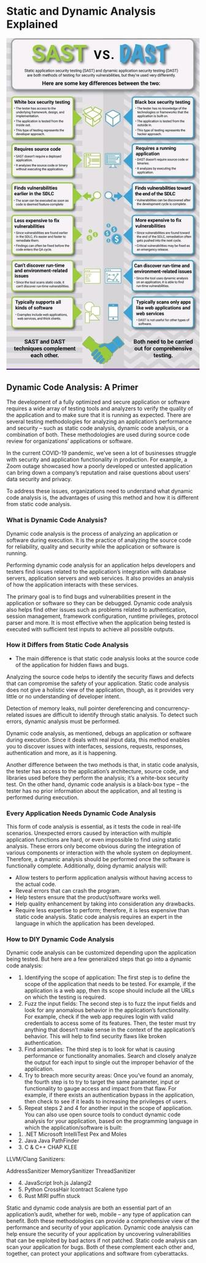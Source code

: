 # Static and Dynamic Analysis Explained

![static-dynamic](https://github.com/paulveillard/cybersecurity-static-analysis/blob/main/img/dast_sast.jpg)

## Dynamic Code Analysis: A Primer

The development of a fully optimized and secure application or software requires a wide array of testing tools and analyzers to verify the quality of the application and to make sure that it is running as expected. There are several testing methodologies for analyzing an application’s performance and security – such as static code analysis, dynamic code analysis, or a combination of both. These methodologies are used during source code review for organizations’ applications or software.

In the current COVID-19 pandemic, we’ve seen a lot of businesses struggle with security and application functionality in production. For example, a Zoom outage showcased how a poorly developed or untested application can bring down a company’s reputation and raise questions about users’ data security and privacy.

To address these issues, organizations need to understand what dynamic code analysis is, the advantages of using this method and how it is different from static code analysis.

### What is Dynamic Code Analysis?
Dynamic code analysis is the process of analyzing an application or software during execution. It is the practice of analyzing the source code for reliability, quality and security while the application or software is running.

Performing dynamic code analysis for an application helps developers and testers find issues related to the application’s integration with database servers, application servers and web services. It also provides an analysis of how the application interacts with these services.

The primary goal is to find bugs and vulnerabilities present in the application or software so they can be debugged. Dynamic code analysis also helps find other issues such as problems related to authentication, session management, framework configuration, runtime privileges, protocol parser and more. It is most effective when the application being tested is executed with sufficient test inputs to achieve all possible outputs.

### How it Differs from Static Code Analysis
- The main difference is that static code analysis looks at the source code of the application for hidden flaws and bugs.

Analyzing the source code helps to identify the security flaws and defects that can compromise the safety of your application. Static code analysis does not give a holistic view of the application, though, as it provides very little or no understanding of developer intent.

Detection of memory leaks, null pointer dereferencing and concurrency-related issues are difficult to identify through static analysis. To detect such errors, dynamic analysis must be performed.

Dynamic code analysis, as mentioned, debugs an application or software during execution. Since it deals with real input data, this method enables you to discover issues with interfaces, sessions, requests, responses, authentication and more, as it is happening.

Another difference between the two methods is that, in static code analysis, the tester has access to the application’s architecture, source code, and libraries used before they perform the analysis; it’s a white-box security test. On the other hand, dynamic code analysis is a black-box type – the tester has no prior information about the application, and all testing is performed during execution.

### Every Application Needs Dynamic Code Analysis
This form of code analysis is essential, as it tests the code in real-life scenarios. Unexpected errors caused by interaction with multiple application functions are hard, or even impossible to find using static analysis. These errors only become obvious during the integration of various components or interaction with the whole system on deployment. Therefore, a dynamic analysis should be performed once the software is functionally complete. Additionally, doing dynamic analysis will:

- Allow testers to perform application analysis without having access to the actual code.
- Reveal errors that can crash the program.
- Help testers ensure that the product/software works well.
- Help quality enhancement by taking into consideration any drawbacks.
- Require less expertise to perform; therefore, it is less expensive than static code analysis. Static code analysis requires an expert in the language in which the application has been developed.


### How to DIY Dynamic Code Analysis
Dynamic code analysis can be customized depending upon the application being tested. But here are a few generalized steps that go into a dynamic code analysis:

- 1) Identifying the scope of application: The first step is to define the scope of the application that needs to be tested. For example, if the application is a web app, then its scope should include all the URLs on which the testing is required.
- 2) Fuzz the input fields: The second step is to fuzz the input fields and look for any anomalous behavior in the application’s functionality. For example, check if the web app requires login with valid credentials to access some of its features. Then, the tester must try anything that doesn’t make sense in the context of the application’s behavior. This will help to find security flaws like broken authentication.
- 3) Find anomalies: The third step is to look for what is causing performance or functionality anomalies. Search and closely analyze the output for each input to single out the improper behavior of the application.
- 4) Try to breach more security areas: Once you’ve found an anomaly, the fourth step is to try to target the same parameter, input or functionality to gauge access and impact from that flaw. For example, if there exists an authentication bypass in the application, then check to see if it leads to increasing the privileges of users.
- 5) Repeat steps 2 and 4 for another input in the scope of application.
You can also use open source tools to conduct dynamic code analysis for your application, based on the programming language in which the application/software is built:

- 1. .NET
Microsoft IntelliTest
Pex and Moles

- 2. Java
Java PathFinder

- 3. C & C++
CHAP
KLEE

LLVM/Clang Sanitizers:

AddressSanitizer
MemorySanitizer
ThreadSanitizer
- 4. JavaScript
Iroh.js
Jalangi2

- 5. Python
CrossHair
Icontract
Scalene
typo

- 6. Rust
MIRI
puffin
stuck

Static and dynamic code analysis are both an essential part of an application’s audit, whether for web, mobile – any type of application can benefit. Both these methodologies can provide a comprehensive view of the performance and security of your application. Dynamic code analysis can help ensure the security of your application by uncovering vulnerabilities that can be exploited by bad actors if not patched. Static code analysis can scan your application for bugs. Both of these complement each other and, together, can protect your applications and software from cyberattacks.
